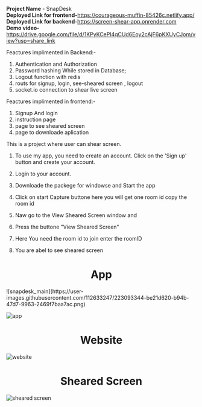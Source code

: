 
<b>Project Name</b> - SnapDesk<br>
<b>Deployed Link for frontend-</b>https://courageous-muffin-85426c.netlify.app/<br>
<b>Deployed Link for backend-</b>https://screen-shear-app.onrender.com<br>
<b>Demo video-</b>https://drive.google.com/file/d/1KPyKCePl4qCUd6Eoy2cAjF6pKXUyCJom/view?usp=share_link<br>



Feactures implimented in Backend:-

1) Authentication and Authorization
2) Password hashing While stored in Database;
3) Logout function with redis 
4) routs for signup, login, see-sheared screen , logout 
5) socket.io connection to shear live screen



Feactures implimented in frontend:-
1) Signup And login 
2) instruction page 
3) page to see sheared screen 
4) page to downloade aplication 




This is a project where user can shear screen.
1) To use my app, you need to create an account. Click on the 'Sign up' button and create your account.

2) Login to your account.

3) Downloade the packege for windowse and Start the app

4) Click on start Capture buttone here you will get one room id copy the room id

5) Naw go to the View Sheared Screen window and

6) Press the buttone "View Sheared Screen"

7) Here You need the room id to join enter the roomID

8) You are abel to see sheared screen


<h1 align ="center">App</h1>
![snapdesk_main](https://user-images.githubusercontent.com/112633247/223093344-be21d620-b94b-47d7-9963-2469f7baa7ac.png)

![app](https://user-images.githubusercontent.com/112633247/218098466-44cceb57-acda-4321-8555-db2345d285fc.png)




<h1 align="center">Website</h1>

![website](https://user-images.githubusercontent.com/112633247/218098553-e5ff87c8-9a4d-400c-9b32-914d51ac5a82.png)




<h1 align ="center">Sheared Screen</h1>

![sheared screen](https://user-images.githubusercontent.com/112633247/218098598-7e8e8a08-1138-4cdf-b91b-a7e7cde2b7af.png)












